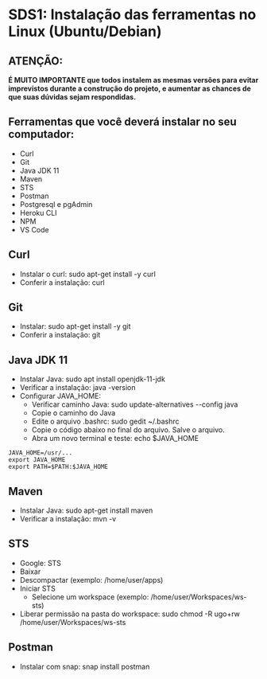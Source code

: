 # SDS1: Instalação das ferramentas no Linux (Ubuntu/Debian)

## ATENÇÃO:

**É MUITO IMPORTANTE que todos instalem as mesmas versões para evitar imprevistos durante a construção do projeto, e aumentar as chances de que suas dúvidas sejam respondidas.**

## Ferramentas que você deverá instalar no seu computador:

- Curl
- Git
- Java JDK 11
- Maven
- STS
- Postman
- Postgresql e pgAdmin
- Heroku CLI
- NPM
- VS Code

## Curl

- Instalar o curl: sudo apt-get install -y curl
- Conferir a instalação: curl

## Git

- Instalar: sudo apt-get install -y git
- Conferir a instalação: git

## Java JDK 11

- Instalar Java: sudo apt install openjdk-11-jdk
- Verificar a instalação: java -version
- Configurar JAVA_HOME:
  - Verificar caminho Java: sudo update-alternatives --config java
  - Copie o caminho do Java
  - Edite o arquivo .bashrc: sudo gedit ~/.bashrc
  - Copie o código abaixo no final do arquivo. Salve o arquivo.
  - Abra um novo terminal e teste: echo $JAVA_HOME

```
JAVA_HOME=/usr/...
export JAVA_HOME
export PATH=$PATH:$JAVA_HOME
```

## Maven

- Instalar Java: sudo apt-get install maven
- Verificar a instalação: mvn -v

## STS

- Google: STS
- Baixar
- Descompactar (exemplo: /home/user/apps)
- Iniciar STS
  - Selecione um workspace (exemplo: /home/user/Workspaces/ws-sts)
- Liberar permissão na pasta do workspace: sudo chmod -R ugo+rw /home/user/Workspaces/ws-sts

## Postman

- Instalar com snap: snap install postman
